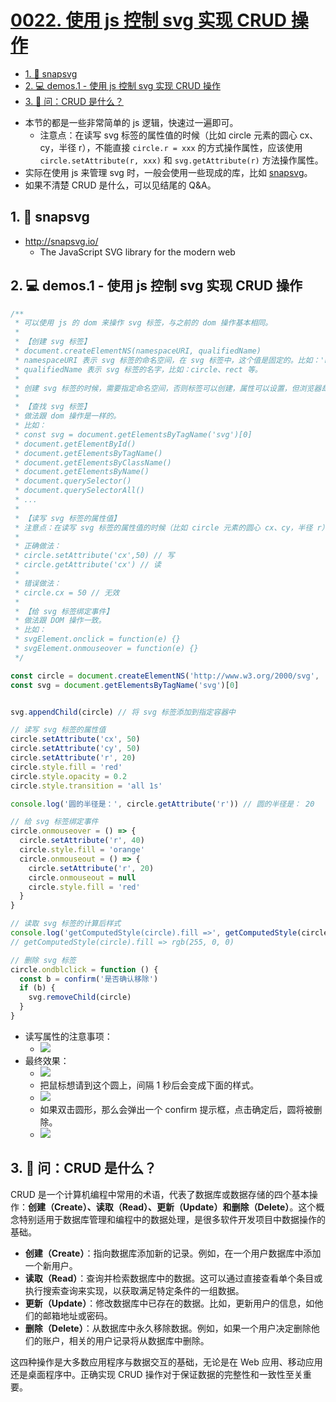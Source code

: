 # [0022. 使用 js 控制 svg 实现 CRUD 操作](https://github.com/Tdahuyou/TNotes.svg/tree/main/notes/0022.%20%E4%BD%BF%E7%94%A8%20js%20%E6%8E%A7%E5%88%B6%20svg%20%E5%AE%9E%E7%8E%B0%20CRUD%20%E6%93%8D%E4%BD%9C)

<!-- region:toc -->
- [1. 🔗 snapsvg](#1--snapsvg)
- [2. 💻 demos.1 - 使用 js 控制 svg 实现 CRUD 操作](#2--demos1---使用-js-控制-svg-实现-crud-操作)
- [3. 🤔 问：CRUD 是什么？](#3--问crud-是什么)
<!-- endregion:toc -->
- 本节的都是一些非常简单的 js 逻辑，快速过一遍即可。
  - 注意点：在读写 svg 标签的属性值的时候（比如 circle 元素的圆心 cx、cy，半径 r），不能直接 `circle.r = xxx` 的方式操作属性，应该使用 `circle.setAttribute(r, xxx)` 和 `svg.getAttribute(r)` 方法操作属性。
- 实际在使用 js 来管理 svg 时，一般会使用一些现成的库，比如 [snapsvg](http://snapsvg.io/)。
- 如果不清楚 CRUD 是什么，可以见结尾的 Q&A。

## 1. 🔗 snapsvg

- http://snapsvg.io/
  - The JavaScript SVG library for the modern web

## 2. 💻 demos.1 - 使用 js 控制 svg 实现 CRUD 操作

```javascript
/**
 * 可以使用 js 的 dom 来操作 svg 标签，与之前的 dom 操作基本相同。
 * 
 * 【创建 svg 标签】
 * document.createElementNS(namespaceURI, qualifiedName)
 * namespaceURI 表示 svg 标签的命名空间，在 svg 标签中，这个值是固定的。比如：'http://www.w3.org/2000/svg'、'http://www.w3.org/1999/xhtml' 等。
 * qualifiedName 表示 svg 标签的名字，比如：circle、rect 等。
 * 
 * 创建 svg 标签的时候，需要指定命名空间，否则标签可以创建，属性可以设置，但浏览器却无法正常渲染它。有关命名空间的介绍，见笔记 svg.0046
 * 
 * 【查找 svg 标签】
 * 做法跟 dom 操作是一样的。
 * 比如：
 * const svg = document.getElementsByTagName('svg')[0]
 * document.getElementById()
 * document.getElementsByTagName()
 * document.getElementsByClassName()
 * document.getElementsByName()
 * document.querySelector()
 * document.querySelectorAll()
 * ...
 * 
 * 【读写 svg 标签的属性值】
 * 注意点：在读写 svg 标签的属性值的时候（比如 circle 元素的圆心 cx、cy，半径 r），不能直接 `circle.r = xxx` 的方式操作属性，应该使用 `circle.setAttribute(r, xxx)` 和 `svg.getAttribute(r)` 方法操作属性。
 * 
 * 正确做法：
 * circle.setAttribute('cx',50) // 写
 * circle.getAttribute('cx') // 读
 * 
 * 错误做法：
 * circle.cx = 50 // 无效
 * 
 * 【给 svg 标签绑定事件】
 * 做法跟 DOM 操作一致。
 * 比如：
 * svgElement.onclick = function(e) {}
 * svgElement.onmouseover = function(e) {}
 */

const circle = document.createElementNS('http://www.w3.org/2000/svg', 'circle')
const svg = document.getElementsByTagName('svg')[0]


svg.appendChild(circle) // 将 svg 标签添加到指定容器中

// 读写 svg 标签的属性值
circle.setAttribute('cx', 50)
circle.setAttribute('cy', 50)
circle.setAttribute('r', 20)
circle.style.fill = 'red'
circle.style.opacity = 0.2
circle.style.transition = 'all 1s'

console.log('圆的半径是：', circle.getAttribute('r')) // 圆的半径是： 20

// 给 svg 标签绑定事件
circle.onmouseover = () => {
  circle.setAttribute('r', 40)
  circle.style.fill = 'orange'
  circle.onmouseout = () => {
    circle.setAttribute('r', 20)
    circle.onmouseout = null
    circle.style.fill = 'red'
  }
}

// 读取 svg 标签的计算后样式
console.log('getComputedStyle(circle).fill =>', getComputedStyle(circle).fill)
// getComputedStyle(circle).fill => rgb(255, 0, 0)

// 删除 svg 标签
circle.ondblclick = function () {
  const b = confirm('是否确认移除')
  if (b) {
    svg.removeChild(circle)
  }
}
```

- 读写属性的注意事项：
  - ![](assets/2024-12-10-15-12-57.png)
- 最终效果：
  - ![](assets/2024-12-10-14-41-47.png)
  - 把鼠标想请到这个圆上，间隔 1 秒后会变成下面的样式。
  - ![](assets/2024-12-10-14-41-54.png)
  - 如果双击圆形，那么会弹出一个 confirm 提示框，点击确定后，圆将被删除。
  - ![](assets/2024-12-10-14-42-20.png)

## 3. 🤔 问：CRUD 是什么？

CRUD 是一个计算机编程中常用的术语，代表了数据库或数据存储的四个基本操作：**创建（Create）、读取（Read）、更新（Update）和删除（Delete）**。这个概念特别适用于数据库管理和编程中的数据处理，是很多软件开发项目中数据操作的基础。

- **创建（Create）**：指向数据库添加新的记录。例如，在一个用户数据库中添加一个新用户。
- **读取（Read）**：查询并检索数据库中的数据。这可以通过直接查看单个条目或执行搜索查询来实现，以获取满足特定条件的一组数据。
- **更新（Update）**：修改数据库中已存在的数据。比如，更新用户的信息，如他们的邮箱地址或密码。
- **删除（Delete）**：从数据库中永久移除数据。例如，如果一个用户决定删除他们的账户，相关的用户记录将从数据库中删除。

这四种操作是大多数应用程序与数据交互的基础，无论是在 Web 应用、移动应用还是桌面程序中。正确实现 CRUD 操作对于保证数据的完整性和一致性至关重要。
